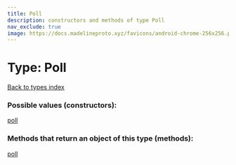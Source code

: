 ```yaml
---
title: Poll
description: constructors and methods of type Poll
nav_exclude: true
image: https://docs.madelineproto.xyz/favicons/android-chrome-256x256.png
---
```

# Type: Poll
[Back to types index](index.html)



### Possible values (constructors):

[poll](/API_docs/constructors/poll.html)  



### Methods that return an object of this type (methods):



[poll](/API_docs/constructors/poll.html)  

